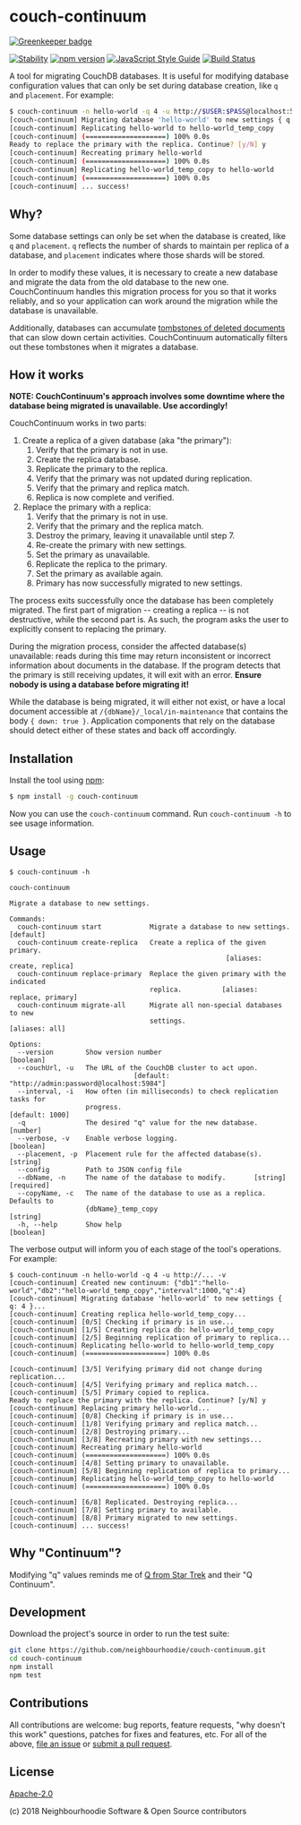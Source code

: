 # couch-continuum

[![Greenkeeper badge](https://badges.greenkeeper.io/neighbourhoodie/couch-continuum.svg)](https://greenkeeper.io/)

[![Stability](https://img.shields.io/badge/stability-experimental-orange.svg?style=flat-square)](https://nodejs.org/api/documentation.html#documentation_stability_index)
[![npm version](https://img.shields.io/npm/v/couch-continuum.svg?style=flat-square)](https://www.npmjs.com/package/couch-continuum)
[![JavaScript Style Guide](https://img.shields.io/badge/code_style-standard-brightgreen.svg?style=flat-square)](https://standardjs.com)
[![Build Status](https://img.shields.io/travis/neighbourhoodie/couch-continuum/master.svg?style=flat-square)](https://travis-ci.org/neighbourhoodie/couch-continuum)
<!-- [![Test Coverage](https://img.shields.io/coveralls/github/neighbourhoodie/couch-continuum/master.svg?style=flat-square)](https://coveralls.io/github/neighbourhoodie/couch-continuum) -->

A tool for migrating CouchDB databases. It is useful for modifying database configuration values that can only be set during database creation, like `q` and `placement`. For example:

```bash
$ couch-continuum -n hello-world -q 4 -u http://$USER:$PASS@localhost:5984
[couch-continuum] Migrating database 'hello-world' to new settings { q: 4 }...
[couch-continuum] Replicating hello-world to hello-world_temp_copy
[couch-continuum] (====================) 100% 0.0s
Ready to replace the primary with the replica. Continue? [y/N] y
[couch-continuum] Recreating primary hello-world
[couch-continuum] (====================) 100% 0.0s
[couch-continuum] Replicating hello-world_temp_copy to hello-world
[couch-continuum] (====================) 100% 0.0s
[couch-continuum] ... success!

```

## Why?

Some database settings can only be set when the database is created, like `q` and `placement`. `q` reflects the number of shards to maintain per replica of a database, and `placement` indicates where those shards will be stored.

In order to modify these values, it is necessary to create a new database and migrate the data from the old database to the new one. CouchContinuum handles this migration process for you so that it works reliably, and so your application can work around the migration while the database is unavailable.

Additionally, databases can accumulate [tombstones of deleted documents](http://docs.couchdb.org/en/latest/api/document/common.html#delete--db-docid) that can slow down certain activities. CouchContinuum automatically filters out these tombstones when it migrates a database.

## How it works

**NOTE: CouchContinuum's approach involves some downtime where the database being migrated is unavailable. Use accordingly!**

CouchContinuum works in two parts:

1. Create a replica of a given database (aka "the primary"):
    1. Verify that the primary is not in use.
    2. Create the replica database.
    3. Replicate the primary to the replica.
    4. Verify that the primary was not updated during replication.
    5. Verify that the primary and replica match.
    6. Replica is now complete and verified.
2. Replace the primary with a replica:
    1. Verify that the primary is not in use.
    2. Verify that the primary and the replica match.
    3. Destroy the primary, leaving it unavailable until step 7.
    4. Re-create the primary with new settings.
    5. Set the primary as unavailable.
    6. Replicate the replica to the primary.
    7. Set the primary as available again.
    8. Primary has now successfully migrated to new settings.

The process exits successfully once the database has been completely migrated. The first part of migration -- creating a replica -- is not destructive, while the second part is. As such, the program asks the user to explicitly consent to replacing the primary.

During the migration process, consider the affected database(s) unavailable: reads during this time may return inconsistent or incorrect information about documents in the database. If the program detects that the primary is still receiving updates, it will exit with an error. **Ensure nobody is using a database before migrating it!**

While the database is being migrated, it will either not exist, or have a local document accessible at `/{dbName}/_local/in-maintenance` that contains the body `{ down: true }`. Application components that rely on the database should detect either of these states and back off accordingly.

## Installation

Install the tool using [npm](https://www.npmjs.com/):

```bash
$ npm install -g couch-continuum
```

Now you can use the `couch-continuum` command. Run `couch-continuum -h` to see usage information.

## Usage

```
$ couch-continuum -h

couch-continuum

Migrate a database to new settings.

Commands:
  couch-continuum start            Migrate a database to new settings. [default]
  couch-continuum create-replica   Create a replica of the given primary.
                                                      [aliases: create, replica]
  couch-continuum replace-primary  Replace the given primary with the indicated
                                   replica.          [aliases: replace, primary]
  couch-continuum migrate-all      Migrate all non-special databases to new
                                   settings.                      [aliases: all]

Options:
  --version        Show version number                                 [boolean]
  --couchUrl, -u   The URL of the CouchDB cluster to act upon.
                               [default: "http://admin:password@localhost:5984"]
  --interval, -i   How often (in milliseconds) to check replication tasks for
                   progress.                                     [default: 1000]
  -q               The desired "q" value for the new database.          [number]
  --verbose, -v    Enable verbose logging.                             [boolean]
  --placement, -p  Placement rule for the affected database(s).         [string]
  --config         Path to JSON config file
  --dbName, -n     The name of the database to modify.       [string] [required]
  --copyName, -c   The name of the database to use as a replica. Defaults to
                   {dbName}_temp_copy                                   [string]
  -h, --help       Show help                                           [boolean]
```

The verbose output will inform you of each stage of the tool's operations. For example:

```
$ couch-continuum -n hello-world -q 4 -u http://... -v
[couch-continuum] Created new continuum: {"db1":"hello-world","db2":"hello-world_temp_copy","interval":1000,"q":4}
[couch-continuum] Migrating database 'hello-world' to new settings { q: 4 }...
[couch-continuum] Creating replica hello-world_temp_copy...
[couch-continuum] [0/5] Checking if primary is in use...
[couch-continuum] [1/5] Creating replica db: hello-world_temp_copy
[couch-continuum] [2/5] Beginning replication of primary to replica...
[couch-continuum] Replicating hello-world to hello-world_temp_copy
[couch-continuum] (====================) 100% 0.0s

[couch-continuum] [3/5] Verifying primary did not change during replication...
[couch-continuum] [4/5] Verifying primary and replica match...
[couch-continuum] [5/5] Primary copied to replica.
Ready to replace the primary with the replica. Continue? [y/N] y
[couch-continuum] Replacing primary hello-world...
[couch-continuum] [0/8] Checking if primary is in use...
[couch-continuum] [1/8] Verifying primary and replica match...
[couch-continuum] [2/8] Destroying primary...
[couch-continuum] [3/8] Recreating primary with new settings...
[couch-continuum] Recreating primary hello-world
[couch-continuum] (====================) 100% 0.0s
[couch-continuum] [4/8] Setting primary to unavailable.
[couch-continuum] [5/8] Beginning replication of replica to primary...
[couch-continuum] Replicating hello-world_temp_copy to hello-world
[couch-continuum] (====================) 100% 0.0s

[couch-continuum] [6/8] Replicated. Destroying replica...
[couch-continuum] [7/8] Setting primary to available.
[couch-continuum] [8/8] Primary migrated to new settings.
[couch-continuum] ... success!
```

## Why "Continuum"?

Modifying "q" values reminds me of [Q from Star Trek](https://en.wikipedia.org/wiki/Q_%28Star_Trek%29) and their "Q Continuum".

## Development

Download the project's source in order to run the test suite:

```bash
git clone https://github.com/neighbourhoodie/couch-continuum.git
cd couch-continuum
npm install
npm test
```

## Contributions

All contributions are welcome: bug reports, feature requests, "why doesn't this work" questions, patches for fixes and features, etc. For all of the above, [file an issue](https://github.com/garbados/mastermind-game/issues) or [submit a pull request](https://github.com/garbados/mastermind-game/pulls).

## License

[Apache-2.0](https://www.apache.org/licenses/LICENSE-2.0)

(c) 2018 Neighbourhoodie Software & Open Source contributors
